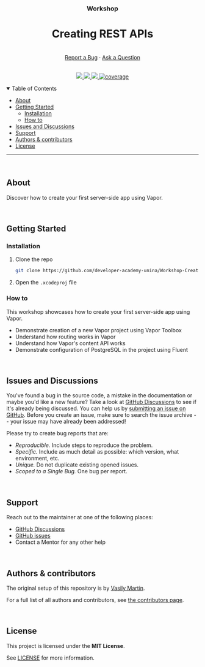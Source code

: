 <div align="center">
  <h3>Workshop</h3>
  <h1>Creating REST APIs</h1>
  <br />
  <a href="https://github.com/developer-academy-unina/Workshop-Creating-REST-API/issues/new?assignees=&labels=bug&template=01_BUG_REPORT.md&title=bug%3A+">Report a Bug</a>
  ·
  <a href="https://github.com/developer-academy-unina/Workshop-Creating-REST-API/discussions">Ask a Question</a>
  
</div>
  <br />
<p align="center">
  <a href="#" alt="Version">
    <img src="https://img.shields.io/static/v1?label=Version&message=2.0.0&color=brightgreen" />
  </a>
  <a href="#" alt="XCode Version">
    <img src="https://img.shields.io/static/v1?label=XCode%20Version&message=14.0&color=brightgreen&logo=xcode" />
  </a>        
  <a href="#" alt="Swift Version">
    <img src="https://img.shields.io/static/v1?label=Swift%20Version&message=5.0&color=brightgreen&logo=swift" />
  </a>
  <a href="#" alt="Framework used">
    <img src="https://img.shields.io/static/v1?label=Framework%20used&message=SwiftUI&color=brightgreen&logo=swift"
            alt="coverage">
  </a>          
</p>

<details open="open">
<summary>Table of Contents</summary>

- [About](#about)
- [Getting Started](#getting-started)
  - [Installation](#installation)
  - [How to](#how-to)
- [Issues and Discussions](#issues-and-discussions)
- [Support](#support)
- [Authors & contributors](#authors--contributors)
- [License](#license)

</details>

---
<br />

## About

Discover how to create your first server-side app using Vapor.

<br />

## Getting Started

### Installation

1. Clone the repo

   ```sh
   git clone https://github.com/developer-academy-unina/Workshop-Creating-REST-API
   ```

2. Open the ```.xcodeproj``` file

### How to

This workshop showcases how to create your first server-side app using Vapor.

- Demonstrate creation of a new Vapor project using Vapor Toolbox
- Understand how routing works in Vapor
- Understand how Vapor's content API works
- Demonstrate configuration of PostgreSQL in the project using Fluent

<br />

## Issues and Discussions

You've found a bug in the source code, a mistake in the documentation or maybe you'd like a new feature? Take a look at [GitHub Discussions](https://github.com/developer-academy-unina/Workshop-Creating-REST-API/discussions) to see if it's already being discussed. You can help us by [submitting an issue on GitHub](https://github.com/developer-academy-unina/Workshop-Creating-REST-API/issues). Before you create an issue, make sure to search the issue archive -- your issue may have already been addressed!

Please try to create bug reports that are:

- _Reproducible._ Include steps to reproduce the problem.
- _Specific._ Include as much detail as possible: which version, what environment, etc.
- _Unique._ Do not duplicate existing opened issues.
- _Scoped to a Single Bug._ One bug per report.

<br />

## Support

Reach out to the maintainer at one of the following places:

- [GitHub Discussions](https://github.com/developer-academy-unina/Workshop-Creating-REST-API/discussions)
- [GitHub issues](https://github.com/developer-academy-unina/Workshop-Creating-REST-API/issues/new?assignees=&labels=question&template=04_SUPPORT_QUESTION.md&title=support%3A+)
- Contact a Mentor for any other help

<br />

## Authors & contributors

The original setup of this repository is by [Vasily Martin](https://github.com/vmartindev).

For a full list of all authors and contributors, see [the contributors page](https://github.com/developer-academy-unina/Workshop-Creating-REST-API/contributors).

<br />

## License

This project is licensed under the **MIT License**.

See [LICENSE](LICENSE) for more information.